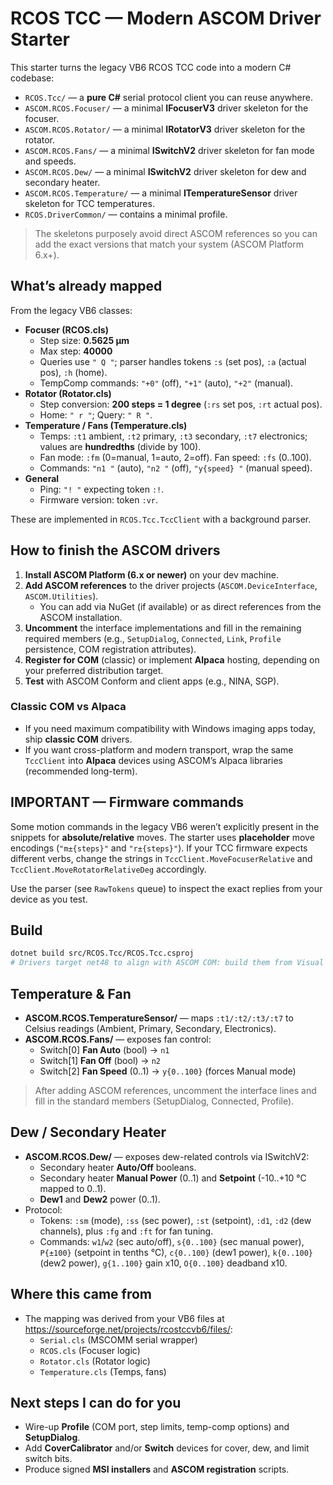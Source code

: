 # RCOS TCC — Modern ASCOM Driver Starter

This starter turns the legacy VB6 RCOS TCC code into a modern C# codebase:

- `RCOS.Tcc/` — a **pure C#** serial protocol client you can reuse anywhere.
- `ASCOM.RCOS.Focuser/` — a minimal **IFocuserV3** driver skeleton for the focuser.
- `ASCOM.RCOS.Rotator/` — a minimal **IRotatorV3** driver skeleton for the rotator.
- `ASCOM.RCOS.Fans/` — a minimal **ISwitchV2** driver skeleton for fan mode and speeds.
- `ASCOM.RCOS.Dew/` — a minimal **ISwitchV2** driver skeleton for dew and secondary heater.
- `ASCOM.RCOS.Temperature/` — a minimal **ITemperatureSensor** driver skeleton for TCC temperatures.
- `RCOS.DriverCommon/` — contains a minimal profile.
 
> The skeletons purposely avoid direct ASCOM references so you can add the exact versions that match your system (ASCOM Platform 6.x+).

## What’s already mapped

From the legacy VB6 classes:

- **Focuser (RCOS.cls)**  
  - Step size: **0.5625 µm**  
  - Max step: **40000**  
  - Queries use `" Q "`; parser handles tokens `:s` (set pos), `:a` (actual pos), `:h` (home).  
  - TempComp commands: `"+0"` (off), `"+1"` (auto), `"+2"` (manual).  
- **Rotator (Rotator.cls)**  
  - Step conversion: **200 steps = 1 degree** (`:rs` set pos, `:rt` actual pos).  
  - Home: `" r "`; Query: `" R "`.  
- **Temperature / Fans (Temperature.cls)**  
  - Temps: `:t1` ambient, `:t2` primary, `:t3` secondary, `:t7` electronics; values are **hundredths** (divide by 100).  
  - Fan mode: `:fm` (0=manual, 1=auto, 2=off). Fan speed: `:fs` (0..100).  
  - Commands: `"n1 "` (auto), `"n2 "` (off), `"y{speed} "` (manual speed).  
- **General**  
  - Ping: `"! "` expecting token `:!`.  
  - Firmware version: token `:vr`.

These are implemented in `RCOS.Tcc.TccClient` with a background parser.

## How to finish the ASCOM drivers

1. **Install ASCOM Platform (6.x or newer)** on your dev machine.
2. **Add ASCOM references** to the driver projects (`ASCOM.DeviceInterface`, `ASCOM.Utilities`).  
   - You can add via NuGet (if available) or as direct references from the ASCOM installation.
3. **Uncomment** the interface implementations and fill in the remaining required members (e.g., `SetupDialog`, `Connected`, `Link`, `Profile` persistence, COM registration attributes).
4. **Register for COM** (classic) or implement **Alpaca** hosting, depending on your preferred distribution target.
5. **Test** with ASCOM Conform and client apps (e.g., NINA, SGP).

### Classic COM vs Alpaca

- If you need maximum compatibility with Windows imaging apps today, ship **classic COM** drivers.
- If you want cross-platform and modern transport, wrap the same `TccClient` into **Alpaca** devices using ASCOM’s Alpaca libraries (recommended long-term).

## IMPORTANT — Firmware commands

Some motion commands in the legacy VB6 weren’t explicitly present in the snippets for **absolute/relative** moves. The starter uses **placeholder** move encodings (`"m±{steps}"` and `"r±{steps}"`). If your TCC firmware expects different verbs, change the strings in `TccClient.MoveFocuserRelative` and `TccClient.MoveRotatorRelativeDeg` accordingly.

Use the parser (see `RawTokens` queue) to inspect the exact replies from your device as you test.

## Build

```bash
dotnet build src/RCOS.Tcc/RCOS.Tcc.csproj
# Drivers target net48 to align with ASCOM COM: build them from Visual Studio once references are added.
```

## Temperature & Fan

- **ASCOM.RCOS.TemperatureSensor/** — maps `:t1/:t2/:t3/:t7` to Celsius readings (Ambient, Primary, Secondary, Electronics).
- **ASCOM.RCOS.Fans/** — exposes fan control:
  - Switch[0] **Fan Auto** (bool) → `n1`
  - Switch[1] **Fan Off** (bool) → `n2`
  - Switch[2] **Fan Speed** (0..1) → `y{0..100}` (forces Manual mode)

> After adding ASCOM references, uncomment the interface lines and fill in the standard members (SetupDialog, Connected, Profile).

## Dew / Secondary Heater

- **ASCOM.RCOS.Dew/** — exposes dew-related controls via ISwitchV2:
  - Secondary heater **Auto/Off** booleans.
  - Secondary heater **Manual Power** (0..1) and **Setpoint** (-10..+10 °C mapped to 0..1).
  - **Dew1** and **Dew2** power (0..1).
- Protocol:
  - Tokens: `:sm` (mode), `:ss` (sec power), `:st` (setpoint), `:d1`, `:d2` (dew channels), plus `:fg` and `:ft` for fan tuning.
  - Commands: `w1`/`w2` (sec auto/off), `s{0..100}` (sec manual power), `P{±100}` (setpoint in tenths °C),
    `c{0..100}` (dew1 power), `k{0..100}` (dew2 power), `g{1..100}` gain x10, `O{0..100}` deadband x10.

## Where this came from

- The mapping was derived from your VB6 files at https://sourceforge.net/projects/rcostccvb6/files/:
  - `Serial.cls` (MSCOMM serial wrapper)
  - `RCOS.cls` (Focuser logic)
  - `Rotator.cls` (Rotator logic)
  - `Temperature.cls` (Temps, fans)

## Next steps I can do for you

- Wire-up **Profile** (COM port, step limits, temp-comp options) and **SetupDialog**.
- Add **CoverCalibrator** and/or **Switch** devices for cover, dew, and limit switch bits.
- Produce signed **MSI installers** and **ASCOM registration** scripts.

